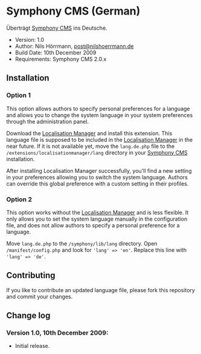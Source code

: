 # Symphony CMS (German)

Überträgt [Symphony CMS](http://www.symphony-cms.com) ins Deutsche.

- Version: 1.0
- Author: Nils Hörrmann, post@nilshoerrmann.de
- Build Date: 10th December 2009
- Requirements: Symphony CMS 2.0.x

## Installation

### Option 1

This option allows authors to specify personal preferences for a language and allows you to change the system language in your system preferences through the administration panel.

Download the [Localisation Manager](http://github.com/nilshoerrmann/localisationmanager) and install this extension. This language file is supposed to be included in the [Localisation Manager](http://github.com/nilshoerrmann/localisationmanager) in the near future. If it is not available yet, move the `lang.de.php` file to the `/extensions/localisationmanager/lang` directory in your [Symphony CMS](http://www.symphony-cms.com) installation.

After installing Localisation Manager successfully, you'll find a new setting in your preferences allowing you to switch the system language. Authors can override this global preference with a custom setting in their profiles.

### Option 2

This option works without the [Localisation Manager](http://github.com/nilshoerrmann/localisationmanager) and is less flexible. It only allows you to set the system language manually in the configuration file, and does not allow authors to specify a personal preference for a language.

Move `lang.de.php` to the `/symphony/lib/lang` directory. Open `/manifest/config.php` and look for `'lang' => 'en'`. Replace this line with `'lang' => 'de'`.

## Contributing

If you like to contribute an updated language file, please fork this repository and commit your changes.


## Change log

### Version 1.0, 10th December 2009:

- Initial release.
